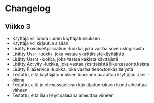 # Changelog

## Viikko 3

- Käyttäjä voi luoda uuden käyttäjätunnuksen
- Käyttäjä voi kirjautua sisään
- Lisätty ExerciseApplication -luokka, joka vastaa sovelluslogiikasta
- Lisätty User -luokka, joka vastaa yksittäisistä käyttäjistä
- Lisätty Users -luokka, joka vastaa kaikista käyttäjistä
- Lisätty Activity -luokka, joka vastaa yksittäisistä liikuntasuorituksista
- Lisätty FileService -luokka, joka vastaa tiedostonkäsittelystä
- Testattu, että käyttäjätunnuksen luominen palauttaa käyttäjän User -oliona
- Testattu, että jo olemassaolevan käyttäjätunnuksen luonti aiheuttaa virheen
- Testattu, että liian lyhyt salasana aiheuttaa virheen
